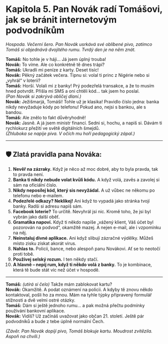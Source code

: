 # Kapitola 5. Pan Novák radí Tomášovi, jak se bránit internetovým podvodníkům

*Hospoda. Večerní šero. Pan Novák usrkává své oblíbené pivo, zatímco Tomáš si objednává dvojitého rumu. Tvrdý den je na něm znát.*

**Tomáš:** No tohle je v háji… Já jsem úplný trouba!  
**Novák:** To víme. Ale co konkrétně tě dnes trápí?  
**Tomáš:** Ukradli mi peníze z karty. Deset tisíc!  
**Novák:** Pěkný začátek večera. Tipnu si: volal ti princ z Nigérie nebo si „vyhrál“ v loterii?  
**Tomáš:** Horší. Volali mi z banky! Prý podezřelá transakce, a že to musím hned potvrdit. Přišla mi SMS a oni chtěli kód… tak jsem ho poslal.  
*(Pan Novák si zakrývá obličej dlaní.)*  
**Novák:** Ježišmarjá, Tomáši! Tohle už je klasika! Pravidlo číslo jedna: banka nikdy nevyžaduje kódy po telefonu! Pokud ano, nejsi s bankou, ale s bandou.  
**Tomáš:** Ale znělo to fakt důvěryhodně!  
**Novák:** Jasně. A já jsem ministr financí. Sedni si, hochu, a napiš si. Dávám ti rychlokurz přežití ve světě digitálních šmejdů.  
*(Zhluboka se napije piva. V očích mu hoří pedagogický zápal.)*

---

## 🛡️ Zlatá pravidla pana Nováka:

1. **Nevěř na zázraky.** Když je něco až moc dobré, aby to byla pravda, tak to pravda není.  
2. **Banka ti nikdy nebude volat kvůli kódu.** A když volá, zavěs a zavolej si sám na oficiální číslo.  
3. **Nikdy neposílej kód, který sis nevyžádal.** A už vůbec ne někomu po telefonu nebo e-mailem.  
4. **Podezřelé odkazy? Neklikej!** Ani když to vypadá jako stránka tvojí banky. Radši si adresu napiš sám.  
5. **Facebook loterie?** To určitě. Nevyhrál jsi nic. Kromě toho, že jsi byl vybrán jako další oběť.  
6. **Gramatika napoví.** Když ti někdo napíše „vážený klient, Váš účet byl pozorován na podvod“, okamžitě mazej. A nejen e-mail, ale i vzpomínku na něj.  
7. **Neinstaluj divné aplikace.** Ani když slibují zázračné výdělky. Můžeš místo zisku získat akorát virus.  
8. **Nahlas to.** Policii, bance, nebo alespoň panu Novákovi. Ať se to neotočí proti tobě.  
9. **Používej selský rozum.** I ten někdy stačí.  
10. **A hlavně – nepij rum, když ti někdo volá z banky.** To je kombinace, která tě bude stát víc než účet v hospodě.

---

**Tomáš:** *(utírá si čelo)* Takže mám zablokovat kartu?  
**Novák:** Okamžitě. A podat oznámení na policii. A kdyby tě znovu někdo kontaktoval, pošli ho za mnou. Mám na tyhle týpky připravený formulář stížnosti a dvě velmi ostré otázky.  
**Tomáš:** Dám si ještě jednoho rumu… a pak možná přečtu podmínky používání bankovní aplikace.  
**Novák:** Vidíš? Už začínáš uvažovat jako občan 21. století. Ještě pár podvodníků a bude z tebe úplně normální Čech.

*(Závěr. Pan Novák dopíjí pivo, Tomáš blokuje kartu. Moudrost zvítězila. Aspoň na chvíli.)*